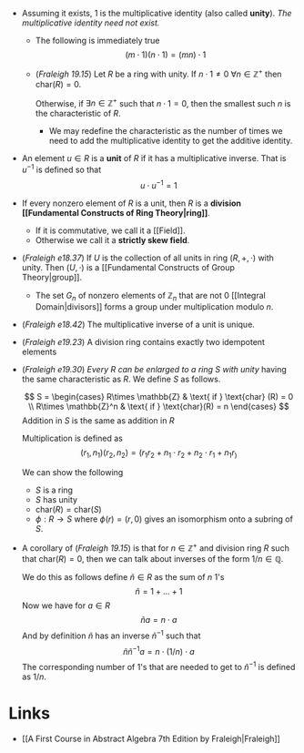 * Assuming it exists, $1$ is the multiplicative identity (also called **unity**). *The multiplicative identity need not exist.*
	* The following is immediately true
	  $$
	  (m\cdot 1) (n\cdot 1) = (mn) \cdot 1
	  $$
	* (*Fraleigh 19.15*) Let $R$ be a ring with unity. If $n\cdot 1 \ne 0$ $\forall n\in \mathbb{Z}^+$ then $\text{char}(R) = 0$. 
	  
	  Otherwise, if $\exists n\in\mathbb{Z}^+$ such that $n\cdot 1 = 0$, then the smallest such $n$ is the characteristic of $R$. 
		* We may redefine the characteristic as the number of times we need to add the multiplicative identity to get the additive identity.

* An element $u\in R$ is a **unit** of $R$ if it has a multiplicative inverse. That is $u^{-1}$ is defined so that
  $$
  u\cdot u^{-1} = 1
  $$

* If every nonzero element of $R$ is a unit, then $R$ is a **division [[Fundamental Constructs of Ring Theory|ring]]**. 
	* If it is commutative, we call it a [[Field]].
	* Otherwise we call it a **strictly skew field**.

* (*Fraleigh e18.37*) If $U$ is the collection of all units in ring $(R,+,\cdot)$ with unity. Then $(U,\cdot)$ is a [[Fundamental Constructs of Group Theory|group]]. 
	* The set $G_n$ of nonzero elements of $\mathbb{Z}_n$ that are not $0$ [[Integral Domain|divisors]] forms a group under multiplication modulo $n$.

* (*Fraleigh e18.42*) The multiplicative inverse of a unit is unique.
* (*Fraleigh e19.23*) A division ring contains exactly two idempotent elements

* (*Fraleigh e19.30*) *Every $R$ can be enlarged to a ring $S$ with unity* having the same characteristic as $R$. We define $S$ as follows. 
  
  $$
  S = \begin{cases}
  R\times \mathbb{Z} & \text{ if } \text{char} (R) = 0 \\
  R\times \mathbb{Z}^n & \text{ if } \text{char}(R) = n
  \end{cases}
  $$
  Addition in $S$ is the same as addition in $R$
  
  Multiplication is defined as
  $$
  (r_1,n_1)(r_2,n_2) = (r_1r_2 + n_1\cdot r_2 + n_2\cdot r_1 + n_1r_)
  $$
  
  We can show the following
	* $S$ is a ring
	* $S$ has unity
	* $\text{char}(R)=\text{char}(S)$
	* $\phi:R\to S$ where $\phi(r)=(r,0)$ gives an isomorphism onto a subring of $S$.

* A corollary of (*Fraleigh 19.15*) is that for $n\in \mathbb{Z}^+$ and division ring $R$ such that $\text{char}(R)=0$, then we can talk about inverses of the form $1/n\in\mathbb{Q}$. 
  
  We do this as follows define $\tilde{n}\in R$ as the sum of $n$ 1's
  $$
  \tilde{n}=1 + \dots + 1
  $$
  Now we have for $a\in R$  
  $$
  \tilde{n}a = n\cdot a
  $$
  And by definition $\tilde{n}$ has an inverse $\tilde{n}^{-1}$ such that
  $$
  \tilde{n}\tilde{n}^{-1}a = n\cdot (1/n) \cdot a
  $$
  The corresponding number of $1$'s that are needed to get to $\hat{n}^{-1}$ is defined as $1/n$.  
# Links
* [[A First Course in Abstract Algebra 7th Edition by Fraleigh|Fraleigh]]